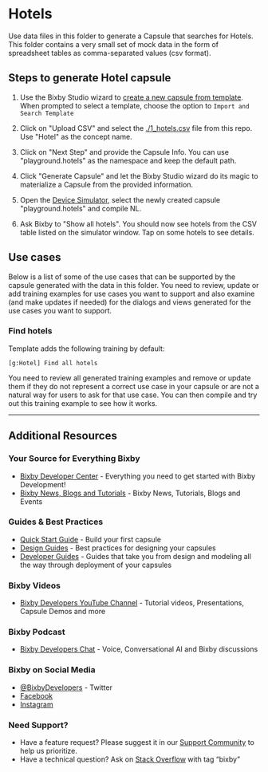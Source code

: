 # Hotels
Use data files in this folder to generate a Capsule that
searches for Hotels. This folder contains a very small set of mock data in the form of spreadsheet tables as comma-separated values (csv format). 

## Steps to generate Hotel capsule
1. Use the Bixby Studio wizard to [create a new capsule from template](https://bixbydevelopers.com/dev/docs/sample-capsules/templates).
When prompted to select a template, choose the option to `Import and Search Template`

2. Click on "Upload CSV" and select the
[./1_hotels.csv](./1_hotels.csv) file from this repo. Use "Hotel" as the
concept name.

3. Click on "Next Step" and provide the Capsule Info. You can use
"playground.hotels" as the namespace and keep the default path.

4. Click "Generate Capsule" and let the Bixby Studio wizard do its magic to
materialize a Capsule from the provided information.

5. Open the [Device
Simulator](https://bixbydevelopers.com/dev/docs/dev-guide/developers/ide.simulator),
select the newly created capsule "playground.hotels" and compile NL.

6. Ask Bixby to "Show all hotels". You should now see hotels from the CSV
table listed on the simulator window. Tap on some hotels to see details. 

## Use cases
Below is a list of some of the use cases that can be supported by the capsule generated with the data in this folder.
You need to review, update or add training examples for use cases you want to support and also examine (and make updates if needed) for the dialogs and views generated for the use cases you want to support.

### Find hotels
Template adds the following training by default:

```
[g:Hotel] Find all hotels
```

You need to review all generated training examples and remove or update them if they do not represent a correct use case in your capsule or are not a natural way for users to ask for that use case.
You can then compile and try out this training example to see how it works.

---

## Additional Resources

### Your Source for Everything Bixby
* [Bixby Developer Center](http://bixbydevelopers.com) - Everything you need to get started with Bixby Development!
* [Bixby News, Blogs and Tutorials](https://bixby.developer.samsung.com/) - Bixby News, Tutorials, Blogs and Events

### Guides & Best Practices
* [Quick Start Guide](https://bixbydevelopers.com/dev/docs/get-started/quick-start) - Build your first capsule
* [Design Guides](https://bixbydevelopers.com/dev/docs/dev-guide/design-guides) - Best practices for designing your capsules
* [Developer Guides](https://bixbydevelopers.com/dev/docs/dev-guide/developers) - Guides that take you from design and modeling all the way through deployment of your capsules

### Bixby Videos
* [Bixby Developers YouTube Channel](https://www.youtube.com/c/bixbydevelopers) - Tutorial videos, Presentations, Capsule Demos and more

### Bixby Podcast
* [Bixby Developers Chat](http://bixbydev.buzzsprout.com/) - Voice, Conversational AI and Bixby discussions 

### Bixby on Social Media
* [@BixbyDevelopers](https://twitter.com/bixbydevelopers) - Twitter
* [Facebook](https://facebook.com/BixbyDevelopers)
* [Instagram](https://www.instagram.com/bixbydevelopers/)

### Need Support?
* Have a feature request? Please suggest it in our [Support Community](https://support.bixbydevelopers.com/hc/en-us/community/topics/360000183273-Feature-Requests) to help us prioritize.
* Have a technical question? Ask on [Stack Overflow](https://stackoverflow.com/questions/tagged/bixby) with tag “bixby”
